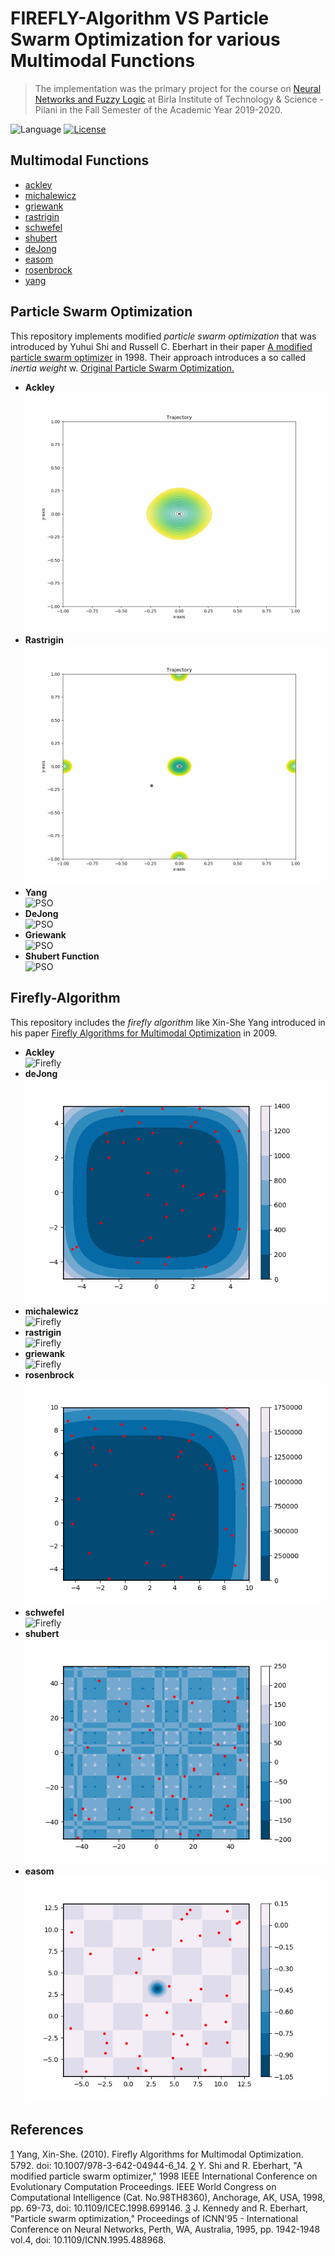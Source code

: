 # FIREFLY-Algorithm VS Particle Swarm Optimization for various Multimodal Functions

>The implementation was the primary project for the course on [Neural Networks and Fuzzy Logic](https://sacbitspilani.files.wordpress.com/2018/07/bits-f312-neural-networkds-and-fuzzy-logic1.pdf) at Birla Institute of Technology & Science - Pilani in the Fall Semester of the Academic Year 2019-2020.

![Language](https://img.shields.io/badge/language-Python-blue.svg)
[![License](https://img.shields.io/github/license/day8/re-frame.svg)](license.md)

## Multimodal Functions

* [ackley](https://www.sfu.ca/~ssurjano/ackley.html)
* [michalewicz](https://www.sfu.ca/~ssurjano/michal.html)
* [griewank](https://www.sfu.ca/~ssurjano/griewank.html)
* [rastrigin](https://www.sfu.ca/~ssurjano/rastr.html)
* [schwefel](https://www.sfu.ca/~ssurjano/schwef.html)
* [shubert](https://sfu.ca/~ssurjano/shubert.html)
* [deJong](https://www.sfu.ca/~ssurjano/dejong5.html)
* [easom](https://www.sfu.ca/~ssurjano/easom.html)
* [rosenbrock](https://www.sfu.ca/~ssurjano/rosen.html)
* [yang](https://sfu.ca/~ssurjano/shubert.html)

## Particle Swarm Optimization

This repository implements modified _particle swarm optimization_ that was introduced by Yuhui Shi and Russell C. Eberhart in their paper [A modified particle swarm optimizer](https://ieeexplore.ieee.org/document/699146) in 1998. Their approach introduces a so called _inertia weight_ w. [Original Particle Swarm Optimization.](https://ieeexplore.ieee.org/document/488968)

* **Ackley**</br>
![PSO](project/assets/PSO2D_ackley.gif)</br>
* **Rastrigin**</br>
![PSO](project/assets/PSO2D_rastrigin.gif)</br>
* **Yang**</br>
![PSO](project/assets/PSO2D_yang.gif)</br>
* **DeJong**</br>
![PSO](project/assets/PSO2Ds_dejong.gif)</br>
* **Griewank**</br>
![PSO](project/assets/PSO2Ds_griewank.gif)</br>
* **Shubert Function**</br>
![PSO](project/assets/PSO2Ds_shubert.gif)</br>

## Firefly-Algorithm

This repository includes the _firefly algorithm_ like Xin-She Yang introduced in his paper [Firefly Algorithms for Multimodal Optimization](https://link.springer.com/chapter/10.1007%2F978-3-642-04944-6_14) in 2009.  

* **Ackley**</br>
![Firefly](project/assets/firefly_ackley.gif)</br>
* **deJong**</br>
![Firefly](project/assets/firefly_dejong.gif)</br>
* **michalewicz**</br>
![Firefly](project/assets/firefly_michalewicz.gif)</br>
* **rastrigin**</br>
![Firefly](project/assets/firefly_rastrigin.gif)</br>
* **griewank**</br>
![Firefly](project/assets/firefly_griewank.gif)</br>
* **rosenbrock**</br>
![Firefly](project/assets/firefly_rosenbrock.gif)</br>
* **schwefel**</br>
![Firefly](project/assets/firefly_schwefel.gif)</br>
* **shubert**</br>
![Firefly](project/assets/firefly_shubert.gif)</br>
* **easom**</br>
![Firefly](project/assets/firefly_easom.gif)</br>

## References

[1](https://www.researchgate.net/publication/45904853_Firefly_Algorithms_for_Multimodal_Optimization)
Yang, Xin-She. (2010). Fireﬂy Algorithms for Multimodal Optimization. 5792. doi: 10.1007/978-3-642-04944-6_14.
[2](https://ieeexplore.ieee.org/document/699146)
Y. Shi and R. Eberhart, "A modified particle swarm optimizer," 1998 IEEE International Conference on Evolutionary Computation Proceedings. IEEE World Congress on Computational Intelligence (Cat. No.98TH8360), Anchorage, AK, USA, 1998, pp. 69-73, doi: 10.1109/ICEC.1998.699146.
[3](https://ieeexplore.ieee.org/document/488968)
J. Kennedy and R. Eberhart, "Particle swarm optimization," Proceedings of ICNN'95 - International Conference on Neural Networks, Perth, WA, Australia, 1995, pp. 1942-1948 vol.4, doi: 10.1109/ICNN.1995.488968.
